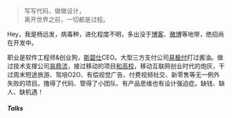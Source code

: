 > 写写代码，做做设计，  
> 离开世界之前，一切都是过程。

Hey，我是杨远发，病毒种，进化程度不明，多出没于[博客](https://edyang.me)、[微博](weibo.com/edwordyang)等地带，绝招尚在开发中。

职业是软件工程师&创业狗，[斯碧仕](http://www.cbishi.com/)CEO。大型三方支付公司[易极付](https://www.yiji.com/)打过酱油。做过技术支撑公司[易鼎流](http://www.yidingliu.com)，接过移动的项目[和高校](https://itunes.apple.com/cn/app/%E5%92%8C%E9%AB%98%E6%A0%A1/id1115554830?mt=8)，移动互联网创业时代的炮灰，干过周末短途旅游、驾培O2O、有偿视觉广告、付费视频社交、新零售等无一例外失败的项目。撸得了代码、管得了小团队、有产品思维也有设计强迫症。缺钱、缺人、缺机遇！




##### Talks


